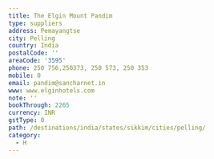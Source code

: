 ```yaml
---
title: The Elgin Mount Pandim
type: suppliers
address: Pemayangtse
city: Pelling
country: India
postalCode: ''
areaCode: '3595'
phone: 250 756,250373, 250 573, 250 353
mobile: 0
email: pandim@sancharnet.in
www: www.elginhotels.com
note: ''
bookThrough: 2265
currency: INR
gstType: 0
path: /destinations/india/states/sikkim/cities/pelling/
category:
  - H
---
```


